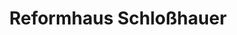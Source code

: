 ---
title: "Reformhaus Schloßhauer"
url: /bremerhaven/reformhaus-schlosshauer-langener-landstrasse/
shop: Lebensmittel
---